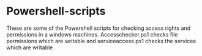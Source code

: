 # Powershell-scripts
These are some of the Powershell scripts for checking access rights and permissions in a windows machines. 
Accesschecker.ps1 checks file permissions which are writable
and serviceaccess.ps1 checks the services which are writable
